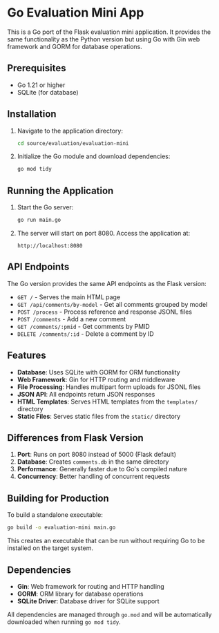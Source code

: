 # Go Evaluation Mini App

This is a Go port of the Flask evaluation mini application. It provides the same functionality as the Python version but using Go with Gin web framework and GORM for database operations.

## Prerequisites

- Go 1.21 or higher
- SQLite (for database)

## Installation

1. Navigate to the application directory:
   ```bash
   cd source/evaluation/evaluation-mini
   ```

2. Initialize the Go module and download dependencies:
   ```bash
   go mod tidy
   ```

## Running the Application

1. Start the Go server:
   ```bash
   go run main.go
   ```

2. The server will start on port 8080. Access the application at:
   ```
   http://localhost:8080
   ```

## API Endpoints

The Go version provides the same API endpoints as the Flask version:

- `GET /` - Serves the main HTML page
- `GET /api/comments/by-model` - Get all comments grouped by model
- `POST /process` - Process reference and response JSONL files
- `POST /comments` - Add a new comment
- `GET /comments/:pmid` - Get comments by PMID
- `DELETE /comments/:id` - Delete a comment by ID

## Features

- **Database**: Uses SQLite with GORM for ORM functionality
- **Web Framework**: Gin for HTTP routing and middleware
- **File Processing**: Handles multipart form uploads for JSONL files
- **JSON API**: All endpoints return JSON responses
- **HTML Templates**: Serves HTML templates from the `templates/` directory
- **Static Files**: Serves static files from the `static/` directory

## Differences from Flask Version

1. **Port**: Runs on port 8080 instead of 5000 (Flask default)
2. **Database**: Creates `comments.db` in the same directory
3. **Performance**: Generally faster due to Go's compiled nature
4. **Concurrency**: Better handling of concurrent requests

## Building for Production

To build a standalone executable:

```bash
go build -o evaluation-mini main.go
```

This creates an executable that can be run without requiring Go to be installed on the target system.

## Dependencies

- **Gin**: Web framework for routing and HTTP handling
- **GORM**: ORM library for database operations
- **SQLite Driver**: Database driver for SQLite support

All dependencies are managed through `go.mod` and will be automatically downloaded when running `go mod tidy`. 